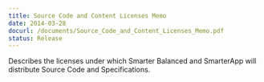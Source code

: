 ```yaml
---
title: Source Code and Content Licenses Memo
date: 2014-03-28
docurl: /documents/Source_Code_and_Content_Licenses_Memo.pdf
status: Release
---
```

Describes the licenses under which Smarter Balanced and SmarterApp will distribute Source Code and Specifications.

